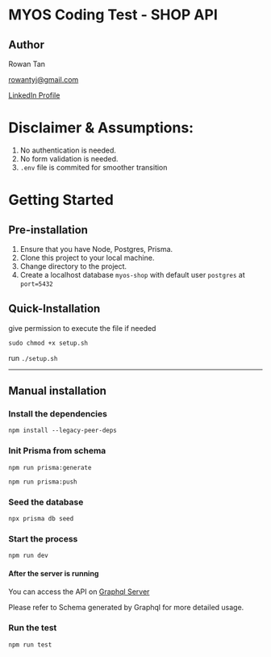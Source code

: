 # MYOS Coding Test - SHOP API

## Author

Rowan Tan

rowantyj@gmail.com

[LinkedIn Profile](https://www.linkedin.com/in/rowantyj)

# Disclaimer & Assumptions:

1. No authentication is needed.
1. No form validation is needed.
1. `.env` file is commited for smoother transition

# Getting Started

## Pre-installation

1. Ensure that you have Node, Postgres, Prisma.
1. Clone this project to your local machine.
1. Change directory to the project.
1. Create a localhost database `myos-shop` with default user `postgres` at `port=5432`

## Quick-Installation

give permission to execute the file if needed

```
sudo chmod +x setup.sh
```

run `./setup.sh`

---

## Manual installation

### Install the dependencies

```
npm install --legacy-peer-deps
```

### Init Prisma from schema

```
npm run prisma:generate
```

```
npm run prisma:push
```

### Seed the database

```
npx prisma db seed
```

### Start the process

```
npm run dev
```

#### After the server is running

You can access the API on [Graphql Server](http://localhost:4000/)

Please refer to Schema generated by Graphql for more detailed usage.

### Run the test

```
npm run test
```
